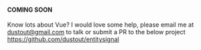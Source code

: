 ﻿#### COMING SOON

Know lots about Vue? I would love some help, please email me at dustout@gmail.com to talk or submit a PR to the below project
https://github.com/dustout/entitysignal